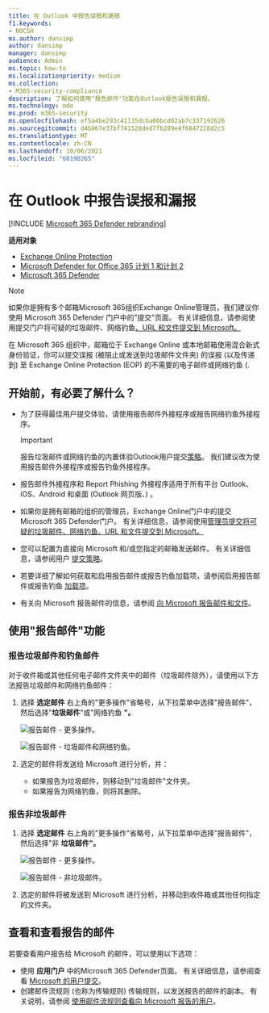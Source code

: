 ```yaml
---
title: 在 Outlook 中报告误报和漏报
f1.keywords:
- NOCSH
ms.author: dansimp
author: dansimp
manager: dansimp
audience: Admin
ms.topic: how-to
ms.localizationpriority: medium
ms.collection:
- M365-security-compliance
description: 了解如何使用"报告邮件"功能在Outlook报告误报和漏报。
ms.technology: mdo
ms.prod: m365-security
ms.openlocfilehash: ef5a4be293c41135dcba00bcd02ab7c337192626
ms.sourcegitcommit: d4b867e37bf741528ded7fb289e4f6847228d2c5
ms.translationtype: MT
ms.contentlocale: zh-CN
ms.lasthandoff: 10/06/2021
ms.locfileid: "60190265"
---
```

# <a name="report-false-positives-and-false-negatives-in-outlook"></a>在 Outlook 中报告误报和漏报

[!INCLUDE [Microsoft 365 Defender rebranding](../includes/microsoft-defender-for-office.md)]

**适用对象**
- [Exchange Online Protection](exchange-online-protection-overview.md)
- [Microsoft Defender for Office 365 计划 1 和计划 2](defender-for-office-365.md)
- [Microsoft 365 Defender](../defender/microsoft-365-defender.md)

> [!NOTE]
> 如果你是拥有多个邮箱Microsoft 365组织Exchange Online管理员，我们建议你使用 Microsoft 365 Defender 门户中的"提交"页面。  有关详细信息，请参阅使用提交门户将可疑的垃圾邮件、网络钓鱼[、URL 和文件提交到 Microsoft。](admin-submission.md)

在 Microsoft 365 组织中，邮箱位于 Exchange Online 或本地邮箱使用混合新式身份验证，你可以提交误报 (被阻止或发送到垃圾邮件文件夹) 的误报 (以及传递到) 至 Exchange Online Protection (EOP) 的不需要的电子邮件或网络钓鱼 (.

## <a name="what-do-you-need-to-know-before-you-begin"></a>开始前，有必要了解什么？

- 为了获得最佳用户提交体验，请使用报告邮件外接程序或报告网络钓鱼外接程序。

  > [!IMPORTANT]
  > 报告垃圾邮件或网络钓鱼的内置体验Outlook用户提交[策略](./user-submission.md)。 我们建议改为使用报告邮件外接程序或报告钓鱼外接程序。

- 报告邮件外接程序和 Report Phishing 外接程序适用于所有平台 Outlook、iOS、Android 和桌面 (Outlook 网页版、) 。

- 如果你是拥有邮箱的组织的管理员，Exchange Online门户中的提交Microsoft 365 Defender门户。 有关详细信息，请参阅使用[管理员提交将可疑的垃圾邮件、网络钓鱼、URL 和文件提交到 Microsoft。](admin-submission.md)

- 您可以配置为直接向 Microsoft 和/或您指定的邮箱发送邮件。 有关详细信息，请参阅用户 [提交策略](user-submission.md)。

- 若要详细了解如何获取和启用报告邮件或报告钓鱼加载项，请参阅启用报告邮件或报告钓鱼 [加载项](enable-the-report-message-add-in.md)。

- 有关向 Microsoft 报告邮件的信息，请参阅 [向 Microsoft 报告邮件和文件](report-junk-email-messages-to-microsoft.md)。

## <a name="use-the-report-message-feature"></a>使用"报告邮件"功能

### <a name="report-junk-and-phishing-messages"></a>报告垃圾邮件和钓鱼邮件

对于收件箱或其他任何电子邮件文件夹中的邮件（垃圾邮件除外），请使用以下方法报告垃圾邮件和网络钓鱼邮件：

1. 选择 **选定邮件** 右上角的"更多操作"省略号，从下拉菜单中选择"报告邮件"，然后选择"**垃圾邮件**"或"网络钓鱼 **"。**

   ![报告邮件 - 更多操作。](../../media/report-message-more-actions.png)

   ![报告邮件 - 垃圾邮件和网络钓鱼。](../../media/report-message-junk-phishing.png)

2. 选定的邮件将发送给 Microsoft 进行分析，并：
   - 如果报告为垃圾邮件，则移动到"垃圾邮件"文件夹。
   - 如果报告为网络钓鱼，则将其删除。

### <a name="report-messages-that-are-not-junk"></a>报告非垃圾邮件

1. 选择 **选定邮件** 右上角的"更多操作"省略号，从下拉菜单中选择"报告邮件"，然后选择"非 **垃圾邮件"。**

   ![报告邮件 - 更多操作。](../../media/report-message-more-actions.png)

   ![报告邮件 - 非垃圾邮件。](../../media/report-message-not-junk.png)

2. 选定的邮件将被发送到 Microsoft 进行分析，并移动到收件箱或其他任何指定的文件夹。

## <a name="view-and-review-reported-messages"></a>查看和查看报告的邮件

若要查看用户报告给 Microsoft 的邮件，可以使用以下选项：

- 使用 **应用门户** 中的Microsoft 365 Defender页面。 有关详细信息，请参阅查看 [Microsoft 的用户提交](admin-submission.md#view-user-submissions-to-microsoft)。
- 创建邮件流规则 (也称为传输规则) 传输规则，以发送报告的邮件的副本。 有关说明，请参阅 [使用邮件流规则查看向 Microsoft 报告的用户](/exchange/security-and-compliance/mail-flow-rules/use-rules-to-see-what-users-are-reporting-to-microsoft)。
